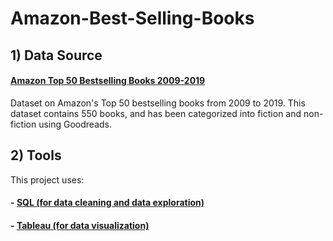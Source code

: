 # Amazon-Best-Selling-Books

## 1) Data Source
#### [Amazon Top 50 Bestselling Books 2009-2019](https://www.kaggle.com/sootersaalu/amazon-top-50-bestselling-books-2009-2019/code)

Dataset on Amazon's Top 50 bestselling books from 2009 to 2019. This dataset contains 550 books, and has been categorized into fiction and non-fiction using Goodreads.

## 2) Tools
This project uses: 
#### - [SQL (for data cleaning and data exploration)](https://github.com/Zaryn-Ooi/Amazon-Top-50-Best-Selling-Books/blob/main/Amazon_Best_Selling_Books.sql) 
#### - [Tableau (for data visualization)](https://public.tableau.com/views/AmazonTop50BestsellingBooks_16319436251350/Dashboard1?:language=en-US&publish=yes&:display_count=n&:origin=viz_share_link)
